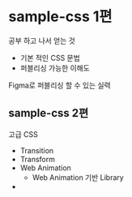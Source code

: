 # sample-css 1편

공부 하고 나서 얻는 것
- 기본 적인 CSS 문법
- 퍼블리싱 가능한 이해도

Figma로 퍼블리싱 할 수 있는 실력

## sample-css 2편
고급 CSS
- Transition
- Transform
- Web Animation
  - Web Animation 기반 Library
- 